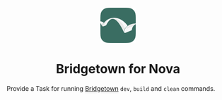 <p align="center">
  <img src="https://raw.githubusercontent.com/nova-ruby/bridgetown/main/misc/icon.png" width="80" height="80">
</p>
<h1 align="center">Bridgetown for Nova</h1>

Provide a Task for running [Bridgetown](https://www.bridgetownrb.com) `dev`, `build` and `clean` commands.
